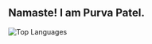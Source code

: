 ## Namaste! I am Purva Patel.



![Top Languages](https://github-readme-stats.vercel.app/api/top-langs/?username=Purva117&layout=compact&theme=default)
